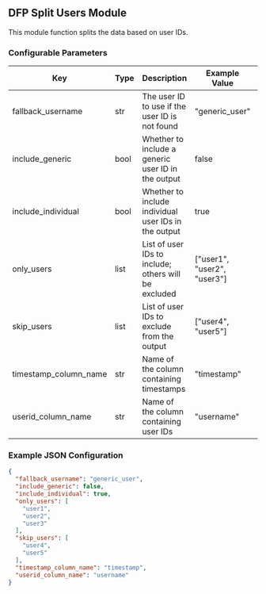 <!--
SPDX-FileCopyrightText: Copyright (c) 2022-2023, NVIDIA CORPORATION & AFFILIATES. All rights reserved.
SPDX-License-Identifier: Apache-2.0

Licensed under the Apache License, Version 2.0 (the "License");
you may not use this file except in compliance with the License.
You may obtain a copy of the License at

http://www.apache.org/licenses/LICENSE-2.0

Unless required by applicable law or agreed to in writing, software
distributed under the License is distributed on an "AS IS" BASIS,
WITHOUT WARRANTIES OR CONDITIONS OF ANY KIND, either express or implied.
See the License for the specific language governing permissions and
limitations under the License.
-->

## DFP Split Users Module

This module function splits the data based on user IDs.

### Configurable Parameters

| Key                   | Type | Description                                          | Example Value               | Default Value  |
|-----------------------|------|------------------------------------------------------|-----------------------------|----------------|
| fallback_username     | str  | The user ID to use if the user ID is not found       | "generic_user"              | 'generic_user' |
| include_generic       | bool | Whether to include a generic user ID in the output   | false                       | False          |
| include_individual    | bool | Whether to include individual user IDs in the output | true                        | False          |
| only_users            | list | List of user IDs to include; others will be excluded | ["user1", "user2", "user3"] | []             |
| skip_users            | list | List of user IDs to exclude from the output          | ["user4", "user5"]          | []             |
| timestamp_column_name | str  | Name of the column containing timestamps             | "timestamp"                 | 'timestamp'    |
| userid_column_name    | str  | Name of the column containing user IDs               | "username"                  | 'username'     |

### Example JSON Configuration

```json
{
  "fallback_username": "generic_user",
  "include_generic": false,
  "include_individual": true,
  "only_users": [
    "user1",
    "user2",
    "user3"
  ],
  "skip_users": [
    "user4",
    "user5"
  ],
  "timestamp_column_name": "timestamp",
  "userid_column_name": "username"
}
```